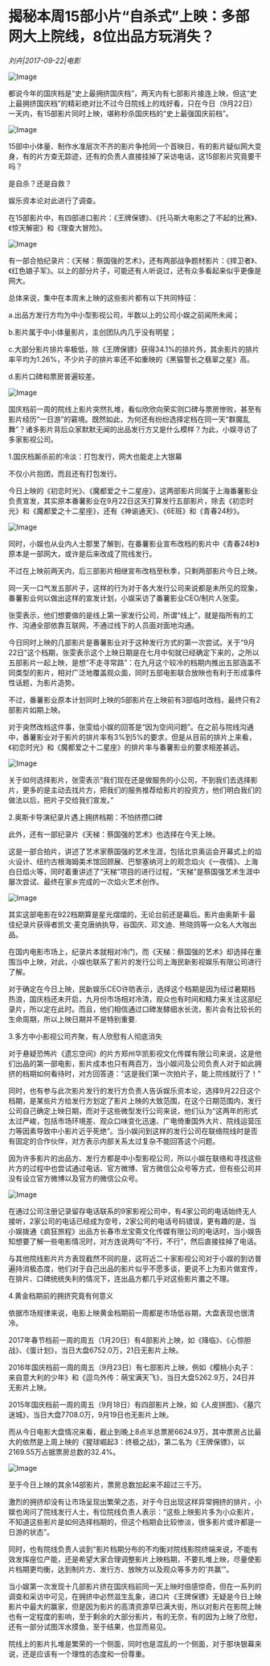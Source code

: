 # 揭秘本周15部小片“自杀式”上映：多部网大上院线，8位出品方玩消失？

*刘卉|2017-09-22|电影*

![Image](http://p9.pstatp.com/large/3c6c00034a450099b6ac)

都说今年的国庆档是“史上最拥挤国庆档”，两天内有七部影片接连上映，但这“史上最拥挤国庆档”的精彩绝对比不过今日院线上的戏好看，只在今日（9月22日）一天内，有15部影片同时上映，堪称秒杀国庆档的“史上最强国庆前档”。

![Image](http://p3.pstatp.com/large/3c6d0000144841f6a0a9)

15部中小体量、制作水准层次不齐的影片争抢同一个首映日，有的影片疑似网大变身，有的片方查无踪迹，还有的负责人直接挂掉了采访电话，这15部影片究竟要干吗？

是自杀？还是自救？

娱乐资本论对此进行了调查。

在15部影片中，有四部进口影片：《王牌保镖》、《托马斯大电影之了不起的比赛》、《惊天解密》和《理查大冒险》。

![Image](http://p1.pstatp.com/large/3c65000340e3e948486e)

有一部合拍纪录片：《天梯：蔡国强的艺术》，还有两部战争题材影片：《捍卫者》、《红色娘子军》。以上的部分片子，可能还有人听说过，还有众多看起来似乎更像是网大。

总体来说，集中在本周末上映的这些影片都有以下共同特征：

a.出品方发行方均为中小型影视公司，半数以上的公司小娱之前闻所未闻；

b.影片属于中小体量影片，主创团队内几乎没有明星；

c.大部分影片排片率极低，除《王牌保镖》获得34.1%的排片外，其余影片的排片率平均为1.26%，不少片子的排片率还不如重映的《黑猫警长之翡翠之星》高。

d.影片口碑和票房普遍较差。

![Image](http://p3.pstatp.com/large/3c6c000334cb691f8269)

国庆档前一周的院线上影片突然扎堆，看似欣欣向荣实则口碑与票房惨败，甚至有影片经历“一日游”的窘境。既然如此，为何还有纷纷选择定档在同一天“群魔乱舞”？诸多影片背后众家默默无闻的出品发行方又是什么模样？为此，小娱寻访了多家影视公司。

1.国庆档厮杀前的冷淡：打包发行，网大也能走上大银幕

不仅小片抱团，而且还有打包发行。

今日上映的《初恋时光》、《魔都爱之十二星座》，这两部影片同属于上海番薯影业负责宣发，其实原本番薯影业在9月22日这天打算发行五部影片，除去《初恋时光》和《魔都爱之十二星座》，还有《神谕通天》、《6E班》和《青春24秒》。

![Image](http://p1.pstatp.com/large/3c6a0004fbbb0f03c0f1)

同时，小娱也从业内人士那里了解到，在番薯影业宣布改档的影片中《青春24秒》原本是一部网大，或许是后来改成了院线发行。

不过在上映前两天内，后三部影片相继宣布改档至秋季，只剩两部影片今日上映。

同一天一口气发五部片子，这样的行为对于各大发行公司来说都是未所见的现象，番薯影业何以做出这样的宣发计划，小娱采访了番薯影业CEO/制片人张雯。

张雯表示，他们想要做的是线上第一家发行公司，所谓“线上”，就是指所有的工作、沟通全部依靠互联网，不通过线下的人员面对面地沟通。

今日同时上映的几部影片是番薯影业对于这种发行方式的第一次尝试。关于“9月22日”这个档期，张雯表示这个上映日期是在七月中旬就已经确定下来的，之所以五部影片一起上映，是想“不走寻常路”：在九月这个较冷的档期内推出五部涵盖不同类型的影片，相对广泛地覆盖观众面，同时五部电影联合放映也有利于形成事件性话题，为影片造势。

不过，番薯影业原本计划同时上映的5部影片在上映前有3部临时改档，最终只有2部影片如期上映。

对于突然改档这件事，张雯给小娱的回答是“因为空间问题”。在之前与院线沟通中，番薯影业对于影片的排片率有3%到5%的要求，但是从目前的排片上来看，《初恋时光》和《魔都爱之十二星座》的排片率与番薯影业的要求相差甚远。

![Image](http://p1.pstatp.com/large/3c6d0000144f85c19638)

关于如何选择影片，张雯表示“我们现在还是做服务的小公司，不到我们去选择影片，更多的是主动去找片方，把我们的服务推荐给影片的投资方，他们明白我们的做法以后，把片子交给我们宣发。”

2.奥斯卡导演纪录片遇上拥挤档期：不怕挤攒口碑

此外，还有一部纪录片《天梯：蔡国强的艺术》也选择在今天上映。

这是一部合拍片，讲述了艺术家蔡国强的艺术生涯，包括北京奥运会开幕式上的焰火设计、纽约古根海姆美术馆回顾展、巴黎塞纳河上的观念焰火《一夜情》、上海白日焰火等，同时着重讲述了“天梯”项目的进行过程，“天梯”是蔡国强艺术生涯中屡次尝试、最终在家乡完成的一次焰火艺术创作。

![Image](http://p9.pstatp.com/large/3c65000340dee94e5f32)

其实这部电影在922档期算是星光熠熠的，无论台前还是幕后。影片由奥斯卡·最佳纪录片获得者凯文·麦克唐纳执导，谷国庆、邓文迪、熊晓鸽等一众名人大咖出品。

在国内电影市场上，纪录片本就相对冷门，而《天梯：蔡国强的艺术》却选择在重围当中上映，对此，小娱也联系了影片的发行公司上海民新影视娱乐有限公司进行了解。

对于确定在今日上映，民新娱乐CEO许昉表示，选择这个档期是因为经过暑期档热浪，国庆档还未开启，九月份市场相对冷清，观众也有时间和精力来关注这部纪录片，所以定在此时。而且，他们相信通过口碑发酵细水长流，影片会有比较长的生命周期，所以上映日期并不是特别重要.

3.多方中小影视公司齐聚，有人欣慰有人彻底消失

对于悬疑恐怖片《遗忘空间》的片方郑州华凯影视文化传媒有限公司来说，这是他们出品的第一部电影，影片成本也只有两百万，当小娱问及公司负责人对于如此拥挤的档期如何看待时，对方回答道：“这是我们第一次拍片子，能上院线就行了！”

同时，也有参与此次影片发行的发行方负责人告诉娱乐资本论，选择9月22日这个档期，是某些片方给发行方划定了影片上映的大致范围，在这个日期范围内，发行公司自己确定上映日期，而对于这些微型发行公司来说，他们认为“这两年的形式太过严峻，包括市场环境差、观众口味变化迅速、广电倚重国外大片、院线运营压力等因素导致中小影片近乎死绝”。当小娱问到这样的发行公司在联络院线时是否有固定的合作伙伴，对方表示内部关系太过复杂不能回答这个问题。

因为许多影片的出品方、发行方都是中小型影视公司，所以小娱在联络和寻找这些片方的过程中也尝试通过电话、官方微博、官方微信公众号等方式，但有些公司并没有设立官方微博以及官方的微信公众号。

![Image](http://p3.pstatp.com/large/3c65000340df7c4a1b70)

在通过公司注册记录留存电话联系的9家影视公司中，有4家公司的电话始终无人接听，2家公司的电话已经成为空号，2家公司的电话号码错误，更有趣的是，当小娱拨通《疯狂旅程》出品方长春市龙宝斋文化传媒有限公司的电话时，当小娱告知想要了解一些电影情况时，对方连说两句“不行，不行”，然后直接挂掉了电话。

与其他院线影片片方表现截然不同的是，这将近二十家影视公司对于小娱的到访普遍持消极态度，他们对于自己出品的影片似乎不愿多谈，更说不上为影片做宣传，在排片、口碑统统失利的情况下，连出品方都几乎对这些影片置之不理。

4.黄金档期前的拥挤究竟有何意义

依据市场规律来说，电影上映黄金档期前一周都是市场低谷期，大盘表现也很清冷。

2017年春节档前一周的周五（1月20日）有4部影片上映，如《降临》、《心惊胆战》、《蛋计划》，当日大盘6752.0万，21日无影片上映。

2016年国庆档前一周的周五（9月23日）有七部影片上映，例如《樱桃小丸子：来自意大利的少年》和《逗鸟外传：萌宝满天飞》，当日大盘5262.9万，24日并无影片上映。

2015年国庆档前一周的周五（9月18日）有四部影片上映，如《人皮拼图》、《墓穴迷城》，当日大盘7708.0万，9月19日也无影片上映。

而从今日电影大盘情况来看，截止到晚上8点半总票房6624.9万，其中票房占比最大的依然是上周上映的《猩球崛起3：终极之战》，第二名为《王牌保镖》，以2169.55万占据票房总数的32.4%。

![Image](http://p1.pstatp.com/large/3c6f00000a0201a685ed)

至于今日上映的其余14部影片，票房总数加起来不超过三千万。

激烈的拥挤却没有让市场呈现出繁荣之态，对于今日出现这样异常拥挤的排片，小娱也询问了院线发行人士，有位院线负责人表示：“这些上映影片多为小众影片，不知道这些影片是如何选择档期的，但这个档期会比较惨淡，很多影片或许都是一日游的状态”。

同时，也有院线负责人谈到“影片档期分布的不均衡对院线影院终端来说，不能有效发挥座位产能，还是希望大家合理调整影片上映档期，不要扎堆上映，尽量使影片档期更均衡，达到制片方、发行方、放映方以及观众等多方的’共赢’”。

当小娱第一次发现十几部影片挤在国庆档前同一天上映时倍感惊奇，但在一系列的调查和采访中可见，在拥挤中必然滋生乱象，进口片《王牌保镖》无疑是今日上映影片中最大的赢家，但是因为影片的高清资源早已满大街，所以对影片在影院上映也有一定程度的影响，至于剩余的大部分影片，有的无奈，有的因为上映了欣慰，还有一部分试图浑水摸鱼，至于结果，也显而易见。

院线上的影片扎堆是繁荣的一个侧面，同时也是混乱的一个侧面，对于那块银幕来说，还是应该有一个理性的态度和一份尊重。

